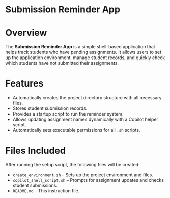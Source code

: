 # Submission Reminder App

# Overview
The **Submission Reminder App** is a simple shell-based application that helps track students who have pending assignments. 
It allows users to set up the application environment, manage student records, and quickly check which students have not submitted their assignments.

# Features
- Automatically creates the project directory structure with all necessary files.
- Stores student submission records.
- Provides a startup script to run the reminder system.
- Allows updating assignment names dynamically with a Copilot helper script.
- Automatically sets executable permissions for all `.sh` scripts.

# Files Included
After running the setup script, the following files will be created:

- `create_environment.sh` – Sets up the project environment and files.
- `copilot_shell_script.sh` – Prompts for assignment updates and checks student submissions.
- `README.md` – This instruction file.

